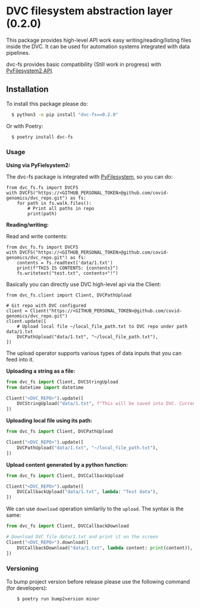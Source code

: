 # DVC filesystem abstraction layer (0.2.0)

This package provides high-level API work easy writing/reading/listing files inside the DVC.
It can be used for automation systems integrated with data pipelines.

dvc-fs provides basic compatibility (Still work in progress) with [PyFilesystem2 API](https://github.com/PyFilesystem/pyfilesystem2).

## Installation

To install this package please do:
```bash
  $ python3 -m pip install "dvc-fs==0.2.0"
```
Or with Poetry:
```bash
  $ poetry install dvc-fs
```

### Usage

**Using via PyFielsystem2:**

The dvc-fs package is integrated with [PyFilesystem](https://github.com/PyFilesystem/pyfilesystem2), so you can do:
```python3
from dvc_fs.fs import DVCFS
with DVCFS("https://<GITHUB_PERSONAL_TOKEN>@github.com/covid-genomics/dvc_repo.git") as fs:
    for path in fs.walk.files():
        # Print all paths in repo
        print(path)
```

**Reading/writing:**

Read and write contents:
```python3
from dvc_fs.fs import DVCFS
with DVCFS("https://<GITHUB_PERSONAL_TOKEN>@github.com/covid-genomics/dvc_repo.git") as fs:
    contents = fs.readtext('data/1.txt')
    print(f"THIS IS CONTENTS: {contents}")
    fs.writetext("test.txt", contents+"!")
```

Basically you can directly use DVC high-level api via the Client:
```python3
from dvc_fs.client import Client, DVCPathUpload

# Git repo with DVC configured
client = Client("https://<GITHUB_PERSONAL_TOKEN>@github.com/covid-genomics/dvc_repo.git")
client.update([
    # Upload local file ~/local_file_path.txt to DVC repo under path data/1.txt
    DVCPathUpload("data/1.txt", "~/local_file_path.txt"),
])
```

The upload operator supports various types of data inputs that you can feed into it.

**Uploading a string as a file:**
```python
from dvc_fs import Client, DVCStringUpload
from datetime import datetime

Client("<DVC_REPO>").update([
    DVCStringUpload("data/1.txt", f"This will be saved into DVC. Current time: {datetime.now()}"),
])
```

**Uploading local file using its path:**
```python
from dvc_fs import Client, DVCPathUpload

Client("<DVC_REPO>").update([
    DVCPathUpload("data/1.txt", "~/local_file_path.txt"),
])
```

**Upload content generated by a python function:**
```python
from dvc_fs import Client, DVCCallbackUpload

Client("<DVC_REPO>").update([
    DVCCallbackUpload("data/1.txt", lambda: "Test data"),
])
```

We can use `download` operation similarily to the `upload`. The syntax is the same:
```python
from dvc_fs import Client, DVCCallbackDownload

# Download DVC file data/1.txt and print it on the screen
Client("<DVC_REPO>").download([
    DVCCallbackDownload("data/1.txt", lambda content: print(content)),
])
```

### Versioning

To bump project version before release please use the following command (for developers):
```bash
    $ poetry run bump2version minor
```

